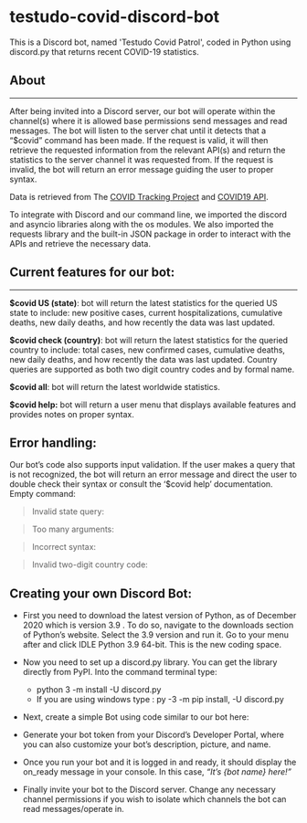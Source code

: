 # testudo-covid-discord-bot

This is a Discord bot, named 'Testudo Covid Patrol', coded in Python using discord.py that returns recent COVID-19 statistics. 

## About
-------------------------

After being invited into a Discord server, our bot will operate within the channel(s) where it is allowed base permissions send messages and read messages. The bot will listen to the server chat until it detects that a “$covid” command has been made. If the request is valid, it will then retrieve the requested information from the relevant API(s) and return the statistics to the server channel it was requested from. If the request is invalid, the bot will return an error message guiding the user to proper syntax. 

Data is retrieved from The [COVID Tracking Project](https://covidtracking.com/data/api) and [COVID19 API](https://covid19api.com/).

To integrate with Discord and our command line, we imported the discord and asyncio libraries along with the os modules. We also imported the requests library and the built-in JSON package in order to interact with the APIs and retrieve the necessary data. 

## Current features for our bot: 
------------------

**$covid US (state)**: bot will return the latest statistics for the queried US state to include: new positive cases, current hospitalizations, cumulative deaths, new daily deaths, and how recently the data was last updated.

**$covid check (country)**: bot will return the latest statistics for the queried country to include: total cases, new confirmed cases, cumulative deaths, new daily deaths, and how recently the data was last updated.
Country queries are supported as both two digit country codes and by formal name. 

**$covid all**: bot will return the latest worldwide statistics.


**$covid help:** bot will return a user menu that displays available features and provides notes on proper syntax.


## Error handling:
Our bot’s code also supports input validation. If the user makes a query that is not recognized, the bot will return an error message and direct the user to double check their syntax or consult the ‘$covid help’ documentation.
Empty command: 

>Invalid state query:

>Too many arguments: 

>Incorrect syntax: 

>Invalid two-digit country code:

## Creating your own Discord Bot: 

- First you need to download the latest version of Python, as of December 2020 which is version 3.9 . To do so, navigate to the downloads section of  Python’s website. Select the 3.9 version and run it. Go to your menu after and click IDLE Python 3.9 64-bit. This is the new coding space.

- Now you need to set up a discord.py library. You can get the library directly from PyPI. Into the command terminal type:
  - python 3 -m install -U discord.py
  - If you are using windows type : py -3 -m pip install, -U discord.py

- Next, create a simple Bot using code similar to our bot here:

- Generate your bot token from your Discord’s Developer Portal, where you can also customize your bot’s description, picture, and name.



- Once you run your bot and it is logged in and ready, it should display the on_ready message in your console. In this case, *“It’s {bot name} here!”*

- Finally invite your bot to the Discord server. Change any necessary channel permissions if you wish to isolate which channels the bot can read messages/operate in. 

